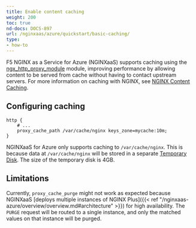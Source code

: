 ```yaml
---
title: Enable content caching
weight: 200
toc: true
nd-docs: DOCS-897
url: /nginxaas/azure/quickstart/basic-caching/
type:
- how-to
---
```


F5 NGINX as a Service for Azure (NGINXaaS) supports caching using the [ngx_http_proxy_module](https://nginx.org/en/docs/http/ngx_http_proxy_module.html) module, improving performance by allowing content to be served from cache without having to contact upstream servers. For more information on caching with NGINX, see [NGINX Content Caching](https://docs.nginx.com/nginx/admin-guide/content-cache/content-caching/).

## Configuring caching
```nginx
http {
    # ...
    proxy_cache_path /var/cache/nginx keys_zone=mycache:10m;
}
```

NGINXaaS for Azure only supports caching to `/var/cache/nginx`. This is because data at `/var/cache/nginx` will be stored in a separate [Temporary Disk](https://docs.microsoft.com/en-us/azure/virtual-machines/managed-disks-overview#temporary-disk). The size of the temporary disk is 4GB.

## Limitations

Currently, `proxy_cache_purge` might not work as expected because NGINXaaS [deploys multiple instances of NGINX Plus]({{< ref "/nginxaas-azure/overview/overview.md#architecture" >}}) for high availability. The `PURGE` request will be routed to a single instance, and only the matched values on that instance will be purged.
